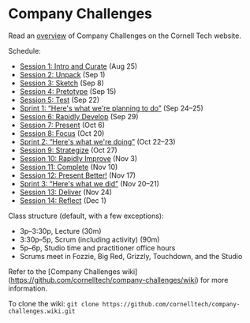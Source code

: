 # Company Challenges

Read an [overview](http://tech.cornell.edu/education/practice/projects/company-challenges/challenges-overview/) of Company Challenges  on the Cornell Tech website.

Schedule:

* [Session 1: Intro and Curate](https://github.com/cornelltech/company-challenges/wiki/Syllabus#session-1-intro-and-curate) (Aug 25)
* [Session 2: Unpack](https://github.com/cornelltech/company-challenges/wiki/Syllabus#session-2-unpack) (Sep 1)
* [Session 3: Sketch](https://github.com/cornelltech/company-challenges/wiki/Syllabus#session-3-sketch) (Sep 8)
* [Session 4: Pretotype](https://github.com/cornelltech/company-challenges/wiki/Syllabus#session-4-pretotype) (Sep 15)
* [Session 5: Test](https://github.com/cornelltech/company-challenges/wiki/Syllabus#session-5-test) (Sep 22)
* [Sprint 1: “Here's what we're planning to do”](https://github.com/cornelltech/company-challenges/wiki/Syllabus#sprint-1-heres-what-were-planning-to-do) (Sep 24–25)
* [Session 6: Rapidly Develop](https://github.com/cornelltech/company-challenges/wiki/Syllabus#session-6-rapidly-develop) (Sep 29)
* [Session 7: Present](https://github.com/cornelltech/company-challenges/wiki/Syllabus#session-7-present) (Oct 6)
* [Session 8: Focus](https://github.com/cornelltech/company-challenges/wiki/Syllabus#session-8-focus) (Oct 20)
* [Sprint 2: “Here's what we're doing”](https://github.com/cornelltech/company-challenges/wiki/Syllabus#sprint-2-heres-what-were-doing) (Oct 22–23)
* [Session 9: Strategize](https://github.com/cornelltech/company-challenges/wiki/Syllabus#session-9-strategize) (Oct 27)
* [Session 10: Rapidly Improve](https://github.com/cornelltech/company-challenges/wiki/Syllabus#session-10-rapidly-improve) (Nov 3)
* [Session 11: Complete](https://github.com/cornelltech/company-challenges/wiki/Syllabus#session-11-complete) (Nov 10)
* [Session 12: Present Better!](https://github.com/cornelltech/company-challenges/wiki/Syllabus#session-12-present-better) (Nov 17)
* [Sprint 3: “Here's what we did”](https://github.com/cornelltech/company-challenges/wiki/Syllabus#sprint-3-heres-what-we-did) (Nov 20–21)
* [Session 13: Deliver](https://github.com/cornelltech/company-challenges/wiki/Syllabus#session-13-deliver) (Nov 24)
* [Session 14: Reflect](https://github.com/cornelltech/company-challenges/wiki/Syllabus#session-14-reflect) (Dec 1)

Class structure (default, with a few exceptions):
* 3p–3:30p, Lecture (30m)
* 3:30p–5p, Scrum (including activity) (90m)
* 5p–6p, Studio time and practitioner office hours
* Scrums meet in Fozzie, Big Red, Grizzly, Touchdown, and the Studio

Refer to the [Company Challenges wiki] (https://github.com/cornelltech/company-challenges/wiki) for more information.

To clone the wiki: `git clone https://github.com/cornelltech/company-challenges.wiki.git`